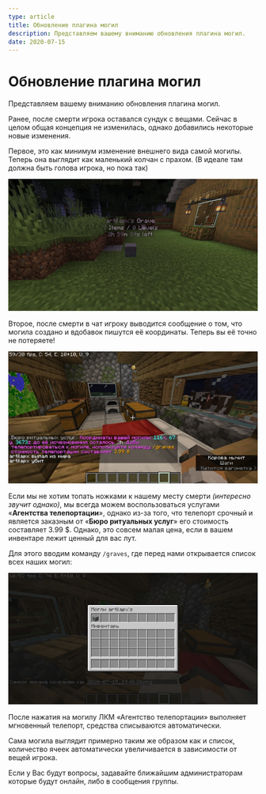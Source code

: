 ```yaml
---
type: article
title: Обновление плагина могил
description: Представляем вашему вниманию обновления плагина могил.
date: 2020-07-15
---
```


# Обновление плагина могил

Представляем вашему вниманию обновления плагина могил.

Ранее, после смерти игрока оставался сундук с вещами. Сейчас в целом общая концепция не изменилась, однако добавились некоторые новые изменения.

Первое, это как минимум изменение внешнего вида самой могилы. Теперь она выглядит как маленький колчан с прахом. (В идеале там должна быть голова игрока, но пока так)

![Пример могил](MQiLiRVw1Dg.jpg)

Второе, после смерти в чат игроку выводится сообщение о том, что могила создано и вдобавок пишутся её координаты. Теперь вы её точно не потеряете!

![Координаты могилы в чате](3kTorji7OpI.jpg)

Если мы не хотим топать ножками к нашему месту смерти *(интересно звучит однако)*, мы всегда можем воспользоваться услугами «**Агентства телепортации**», однако из-за того, что телепорт срочный и является заказным от «**Бюро ритуальных услуг**» его стоимость составляет 3.99 $. Однако, это совсем малая цена, если в вашем инвентаре лежит ценный для вас лут.

Для этого вводим команду `/graves`, где перед нами открывается список всех наших могил:

![Список могил](58EGUeOqiJU.jpg)

После нажатия на могилу ЛКМ «Агентство телепортации» выполняет мгновенный телепорт, средства списываются автоматически.

Сама могила выглядит примерно таким же образом как и список, количество ячеек автоматически увеличивается в зависимости от вещей игрока.

Если у Вас будут вопросы, задавайте ближайшим администраторам которые будут онлайн, либо в сообщения группы.